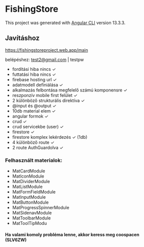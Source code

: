 # FishingStore

This project was generated with [Angular CLI](https://github.com/angular/angular-cli) version 13.3.3.

## Javításhoz
https://fishingstoreproject.web.app/main

belépéshez:
test2@gmail.com | testpw

- fordítási hiba nincs ✓
- futtatási hiba nincs ✓
- firebase hosting url ✓
- adatmodell definiálása ✓
- alkalmazás felbontása megfelelő számú komponensre ✓
- reszponzív mobile first felület ✓
- 2 különböző strukturális direktíva ✓
- @input és @output ✓
- 10db material elem ✓
- angular formok ✓
- crud ✓
- crud servicekbe (user) ✓
- firestore ✓
- firestore komplex lekérdezés ✓ (1db)
- 4 különböző route ✓
- 2 route AuthGuardolva ✓

### Felhasznált materialok:
- MatCardModule
- MatIconModule
- MatDividerModule
- MatListModule
- MatFormFieldModule
- MatInputModule
- MatButtonModule
- MatProgressSpinnerModule
- MatSidenavModule
- MatToolbarModule
- MatToolTipModu

#### Ha valami komoly probléma lenne, akkor keress meg coospacen (SLV6ZW)
